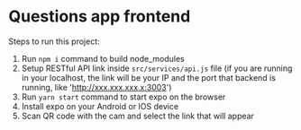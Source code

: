 # Questions app frontend

Steps to run this project:

1. Run `npm i` command to build node_modules
2. Setup RESTful API link inside `src/services/api.js` file (if you are running in your localhost, the link will be your IP and the port that backend is running, like 'http://xxx.xxx.xxx.x:3003')
3. Run `yarn start` command to start expo on the browser
4. Install expo on your Android or IOS device
5. Scan QR code with the cam and select the link that will appear
